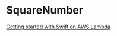 # SquareNumber

[Getting started with Swift on AWS Lambda](https://fabianfett.de/getting-started-with-swift-aws-lambda-runtime)
